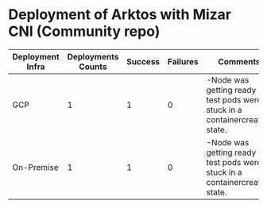 # Deployment of Arktos with Mizar CNI (Community repo)

Deployment Infra | Deployments Counts | Success | Failures | Comments
--- | --- | --- | --- | ---
GCP | 1 | 1 | 0 |-Node was getting ready but test pods were stuck in a containercreating state.
On-Premise | 1 | 1 | 0 |-Node was getting ready but test pods were stuck in a containercreating state.
